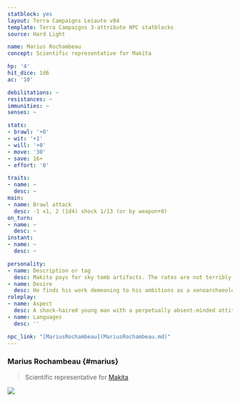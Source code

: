 ```yaml
---
statblock: yes
layout: Terra Campaigns Leiaute v04
template: Terra Campaigns 3-attribute NPC statblocks
source: Hard Light

name: Marius Rochambeau
concept: Scientific representative for Makita

hp: '4'
hit_dice: 1d6
ac: '10'

debilitations: ~
resistances: ~
immunities: ~
senses: ~

stats:
- brawl: '+0'
- wit: '+1'
- will: '+0'
- move: '30'
- save: 16+
- effort: '0'

traits:
- name: ~
  desc: ~
main:
- name: Brawl attack
  desc: -1 x1, 2 (1d4) shock 1/13 (or by weapon+0)
on_turn:
- name: ~
  desc: ~
instant:
- name: ~
  desc: ~

personality:
- name: Description or tag
  desc: Makita pays for sky tomb artifacts. The rates are not terribly good for most artifacts, but much of what they buy would be hard to move elsewhere.
- name: Desire
  desc: He finds his work demeaning to his ambitions as a xenoarchaeologist, and he wants to find something remarkable so he can get back to civilization
roleplay:
- name: Aspect
  desc: A shock-haired young man with a perpetually absent-minded attitude, dataslab in hand.
- name: Languages
  desc: ''

npc_link: "[MariusRochambeau](MariusRochambeau.md)"
---
```

### Marius Rochambeau {#marius}

> Scientific representative for [Makita](#makita)

![](https://i.imgur.com/BWuv3Qe.png)
